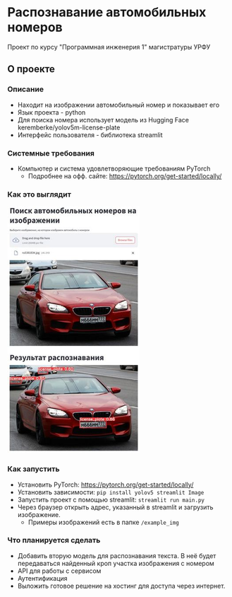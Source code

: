 # Распознавание автомобильных номеров
Проект по курсу "Программная инженерия 1" магистратуры УРФУ
## О проекте
### Описание
- Находит на изображении автомобильный номер и показывает его
- Язык проекта - python
- Для поиска номера использует модель из Hugging Face keremberke/yolov5m-license-plate
- Интерфейс пользователя - библиотека streamlit
### Системные требования
- Компьютер и система удовлетворяющие требованиям PyTorch
  - Подробнее на офф. сайте: https://pytorch.org/get-started/locally/
### Как это выглядит
![alt text](https://github.com/Alex-mur/urfu-program-engineering-1/blob/main/screens/scr1.JPG)

### Как запустить
- Установить PyTorch:    https://pytorch.org/get-started/locally/  
- Установить зависимости:    `pip install yolov5 streamlit Image`
- Запустить проект с помощью streamlit: 
  `streamlit run main.py`
- Через браузер открыть адрес, указанный в streamlit и загрузить изображение.
  - Примеры изображений есть в папке `/example_img`
 
### Что планируется сделать
- Добавить вторую модель для распознавания текста.
  В неё будет передаваться найденный кроп участка изображения с номером
- API для работы с сервисом
- Аутентификация
- Выложить готовое решение на хостинг для доступа через интернет.



  
